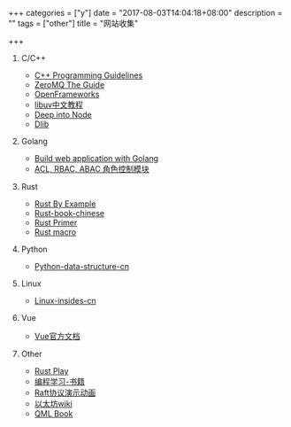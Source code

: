 +++
categories = ["y"]
date = "2017-08-03T14:04:18+08:00"
description = ""
tags = ["other"]
title = "网站收集"

+++


1. C/C++

    + [C++ Programming Guidelines](http://cginternals.github.io/guidelines/)
    + [ZeroMQ The Guide](http://zguide.zeromq.org/)
    + [OpenFrameworks](http://openframeworks.cc)
    + [libuv中文教程](http://luohaha.github.io/Chinese-uvbook)
    + [Deep into Node](https://yjhjstz.gitbooks.io/deep-into-node)
    + [Dlib](http://dlib.net/)

2. Golang
    
    + [Build web application with Golang](https://astaxie.gitbooks.io/build-web-application-with-golang)
    + [ACL, RBAC, ABAC 角色控制模块](https://github.com/casbin/casbin)

3. Rust
    
    + [Rust By Example](https://rustbyexample.com)
    + [Rust-book-chinese](https://kaisery.gitbooks.io/rust-book-chinese)
    + [Rust Primer](https://rustcc.gitbooks.io/rustprimer)
    + [Rust macro](https://daseinphaos.github.io/tlborm-chinese/book)

4. Python

    + [Python-data-structure-cn](https://facert.gitbooks.io/python-data-structure-cn)

5. Linux

    + [Linux-insides-cn](https://xinqiu.gitbooks.io/linux-insides-cn)

6. Vue

    + [Vue官方文档](https://router.vuejs.org/zh-cn)

6. Other
    
    + [Rust Play](https://play.rust-lang.org)
    + [编程学习-书籍](https://www.markbj.com/book/)
    + [Raft协议演示动画](http://thesecretlivesofdata.com/raft/)
    + [以太坊wiki](https://github.com/ethereum/wiki)
    + [QML Book](https://cwc1987.gitbooks.io/qmlbook-in-chinese)